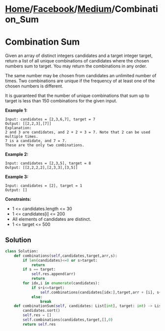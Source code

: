 # [Home](./../../..)/[Facebook](./../..)/[Medium](./..)/Combination_Sum
<h1>Combination Sum</h1>

<p>
Given an array of distinct integers candidates and a target integer target, return a list of all unique combinations of candidates where the chosen numbers sum to target. You may return the combinations in any order.

The same number may be chosen from candidates an unlimited number of times. Two combinations are unique if the frequency of at least one of the chosen numbers is different.

It is guaranteed that the number of unique combinations that sum up to target is less than 150 combinations for the given input.

</p>

<b>Example 1:</b>

    Input: candidates = [2,3,6,7], target = 7
    Output: [[2,2,3],[7]]
    Explanation:
    2 and 3 are candidates, and 2 + 2 + 3 = 7. Note that 2 can be used multiple times.
    7 is a candidate, and 7 = 7.
    These are the only two combinations.
    
<b>Example 2:</b>

    Input: candidates = [2,3,5], target = 8
    Output: [[2,2,2,2],[2,3,3],[3,5]]
    
<b>Example 3:</b>

    Input: candidates = [2], target = 1
    Output: []

<b>Constraints:</b>

- 1 <= candidates.length <= 30
- 1 <= candidates[i] <= 200
- All elements of candidates are distinct.
- 1 <= target <= 500

<h2>Solution</h2>

```python
class Solution:
    def combinations(self,candidates,target,arr,s):
        if len(candidates)<=0 or s>target:
            return
        if s == target:
            self.res.append(arr)
            return
        for idx,i in enumerate(candidates):
            if s+i<=target:
                self.combinations(candidates[idx:],target,arr + [i], s+i)
            else:
                break
    def combinationSum(self, candidates: List[int], target: int) -> List[List[int]]:
        candidates.sort()
        self.res = []
        self.combinations(candidates,target,[],0)
        return self.res
```
